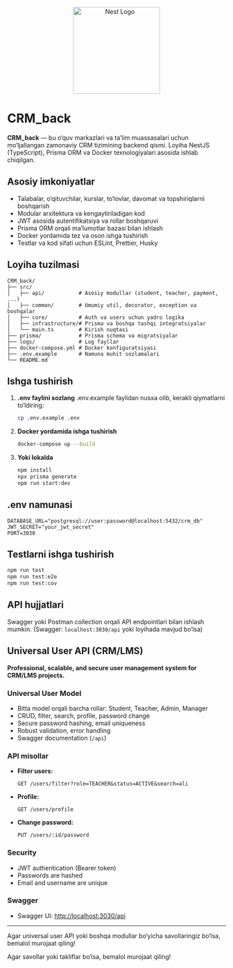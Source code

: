 <p align="center">
  <a href="http://nestjs.com/" target="blank"><img src="https://nestjs.com/img/logo-small.svg" width="200" alt="Nest Logo" /></a>
</p>

# CRM_back

**CRM_back** — bu o‘quv markazlari va ta’lim muassasalari uchun mo‘ljallangan zamonaviy CRM tizimining backend qismi. Loyiha NestJS (TypeScript), Prisma ORM va Docker texnologiyalari asosida ishlab chiqilgan.

## Asosiy imkoniyatlar
- Talabalar, o‘qituvchilar, kurslar, to‘lovlar, davomat va topshiriqlarni boshqarish
- Modular arxitektura va kengaytiriladigan kod
- JWT asosida autentifikatsiya va rollar boshqaruvi
- Prisma ORM orqali ma’lumotlar bazasi bilan ishlash
- Docker yordamida tez va oson ishga tushirish
- Testlar va kod sifati uchun ESLint, Prettier, Husky

## Loyiha tuzilmasi
```
CRM_back/
├── src/
│   ├── api/           # Asosiy modullar (student, teacher, payment, ...)
│   ├── common/        # Umumiy util, decorator, exception va boshqalar
│   ├── core/          # Auth va users uchun yadro logika
│   ├── infrastructure/# Prisma va boshqa tashqi integratsiyalar
│   └── main.ts        # Kirish nuqtasi
├── prisma/            # Prisma schema va migratsiyalar
├── logs/              # Log fayllar
├── docker-compose.yml # Docker konfiguratsiyasi
├── .env.example       # Namuna muhit sozlamalari
└── README.md
```

## Ishga tushirish

1. **.env faylini sozlang**
   .env.example faylidan nusxa olib, kerakli qiymatlarni to‘ldiring:
   ```bash
   cp .env.example .env
   ```
2. **Docker yordamida ishga tushirish**
   ```bash
   docker-compose up --build
   ```
3. **Yoki lokalda**
   ```bash
   npm install
   npx prisma generate
   npm run start:dev
   ```

## .env namunasi
```
DATABASE_URL="postgresql://user:password@localhost:5432/crm_db"
JWT_SECRET="your_jwt_secret"
PORT=3030
```

## Testlarni ishga tushirish
```bash
npm run test
npm run test:e2e
npm run test:cov
```

## API hujjatlari
Swagger yoki Postman collection orqali API endpointlari bilan ishlash mumkin. (Swagger: `localhost:3030/api` yoki loyihada mavjud bo‘lsa)

## Universal User API (CRM/LMS)

**Professional, scalable, and secure user management system for CRM/LMS projects.**

### Universal User Model
- Bitta model orqali barcha rollar: Student, Teacher, Admin, Manager
- CRUD, filter, search, profile, password change
- Secure password hashing, email uniqueness
- Robust validation, error handling
- Swagger documentation (`/api`)

### API misollar
- **Filter users:**
  ```http
  GET /users/filter?role=TEACHER&status=ACTIVE&search=ali
  ```
- **Profile:**
  ```http
  GET /users/profile
  ```
- **Change password:**
  ```http
  PUT /users/:id/password
  ```

### Security
- JWT authentication (Bearer token)
- Passwords are hashed
- Email and username are unique

### Swagger
- Swagger UI: [http://localhost:3030/api](http://localhost:3030/api)

---

Agar universal user API yoki boshqa modullar bo‘yicha savollaringiz bo‘lsa, bemalol murojaat qiling!

Agar savollar yoki takliflar bo‘lsa, bemalol murojaat qiling!
